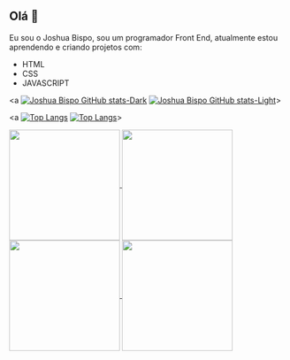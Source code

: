 ## Olá 👋

Eu sou o Joshua Bispo, sou um programador Front End, atualmente estou aprendendo e criando projetos com:

- HTML
- CSS
- JAVASCRIPT

<a [![Joshua Bispo GitHub stats-Dark](https://github-readme-stats.vercel.app/api?username=joshuabispo&show_icons=true&theme=dark#gh-dark-mode-only)](https://github.com/anuraghazra/github-readme-stats#gh-dark-mode-only)
[![Joshua Bispo GitHub stats-Light](https://github-readme-stats.vercel.app/api?username=joshuabispo&show_icons=true&theme=default#gh-light-mode-only)](https://github.com/anuraghazra/github-readme-stats#gh-light-mode-only)> </a>

<a [![Top Langs](https://github-readme-stats.vercel.app/api/top-langs/?username=joshuabispo&layout=compact&theme=dark#gh-dark-mode-only)](https://github.com/anuraghazra/github-readme-stats#gh-dark-mode-only)
[![Top Langs](https://github-readme-stats.vercel.app/api/top-langs/?username=joshuabispo&layout=compact&theme=default#gh-light-mode-only)](https://github.com/anuraghazra/github-readme-stats#gh-light-mode-only)> </a>

<a href="https://github-readme-stats.vercel.app/api?username=joshuabispo&show_icons=true&theme=dark#gh-dark-mode-only">
  <img height=200 align="center" src="https://github.com/anuraghazra/github-readme-stats#gh-dark-mode-only" />
</a>
<a href="https://github-readme-stats.vercel.app/api?username=joshuabispo&show_icons=true&theme=default#gh-light-mode-only">
  <img height=200 align="center" src="https://github.com/anuraghazra/github-readme-stats#gh-light-mode-only" />
</a>
<a href="https://github.com/anuraghazra/convoychat">
  <img height=200 align="center" src="https://github-readme-stats.vercel.app/api/top-langs?username=anuraghazra&layout=compact&langs_count=8&card_width=320" />
</a>
<a href="https://github.com/anuraghazra/convoychat">
  <img height=200 align="center" src="https://github-readme-stats.vercel.app/api/top-langs?username=anuraghazra&layout=compact&langs_count=8&card_width=320" />
</a>






